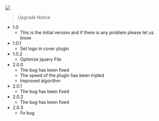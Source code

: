 <a href="https://wordpress.org/plugins/lazy-loading-images-speed-page/" style="text-center">
<img src="assets/banner-772×250.png">
</a>

> Upgrade Notice
- 1.0
    - This is the initial version and if there is any problem please let us know
- 1.0.1
    - Set logo in cover plugin
- 1.0.2
    - Optimize jquery File
- 2.0.0
    - The bug has been fixed
    - The speed of the plugin has been tripled
    - Improved algorithm
- 2.0.1
    - The bug has been fixed
- 2.0.2
    - The bug has been fixed
- 2.0.3
    - fix bug